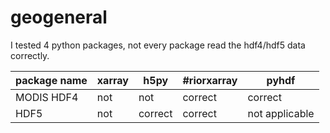 # geogeneral

I tested 4 python packages, not every package read the hdf4/hdf5 data correctly.

package name | xarray | h5py | #riorxarray | pyhdf
--- | --- | --- | --- |--- 
MODIS HDF4 | not | not | correct | correct 
HDF5 | not | correct | correct | not applicable

